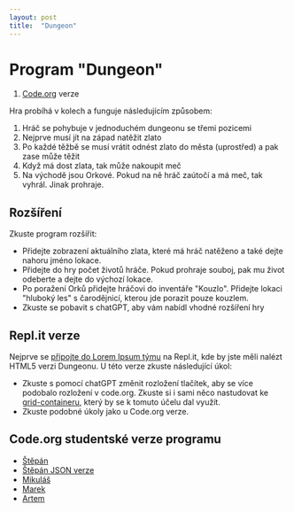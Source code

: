 ```yaml
---
layout: post
title:  "Dungeon"
---
```

# Program "Dungeon"

1. [Code.org](https://studio.code.org/projects/applab/vIsbWwNQW8jfWnvNfDna67jgp1qItTw7JRT4A5yCft8) verze

Hra probíhá v kolech a funguje následujícím způsobem:
1. Hráč se pohybuje v jednoduchém dungeonu se třemi pozicemi
2. Nejprve musí jít na západ natěžit zlato
3. Po každé těžbě se musí vrátit odnést zlato do města (uprostřed) a pak zase může těžit
4. Když má dost zlata, tak může nakoupit meč
5. Na východě jsou Orkové. Pokud na ně hráč zaútočí a má meč, tak vyhrál. Jinak prohraje.
 
## Rozšíření
Zkuste program rozšířit:
- Přidejte zobrazení aktuálního zlata, které má hráč natěženo a také dejte nahoru jméno lokace.
- Přidejte do hry počet životů hráče. Pokud prohraje souboj, pak mu život odeberte a dejte do výchozí lokace.
- Po poražení Orků přidejte hráčovi do inventáře "Kouzlo". Přidejte lokaci "hluboký les" s čarodějnicí, kterou jde porazit pouze kouzlem.
- Zkuste se pobavit s chatGPT, aby vám nabídl vhodné rozšíření hry

## Repl.it verze
Nejprve se [připojte do Lorem Ipsum týmu](https://replit.com/teams/join/xvtsjzaadrqmanaknpncvlanyelasxgw-lorem-ipsum-team) na Repl.it, kde by jste měli nalézt HTML5 verzi Dungeonu. U této verze zkuste následující úkol:
- Zkuste s pomocí chatGPT změnit rozložení tlačítek, aby se více podobalo rozložení v code.org. Zkuste si i sami něco nastudovat ke [grid-containeru](https://www.w3schools.com/css/css_grid_container.asp), který by se k tomuto účelu dal využít.
- Zkuste podobné úkoly jako u Code.org verze.

## Code.org studentské verze programu

- [Štěpán](https://studio.code.org/projects/applab/1inL4-_LCA1StixR5R8WeBb6Tb5tF8s6aVeF5IurY_A) 
- [Štěpán JSON verze](https://studio.code.org/projects/applab/WV2sXQu3mQT6pMGhbU2GDcdULpGN4FFTp-3NGe2usCg) 
- [Mikuláš](https://studio.code.org/projects/applab/_3Jqoi4a99BigqIDKwEiDhQRyGZVhUL309LYWasM5_M) 
- [Marek](https://studio.code.org/projects/applab/e5tYkt8TbW2a7KjA3LQpee2vhsxRIhhtTxDYW43LjhQ) 
- [Artem](https://studio.code.org/projects/applab/WzlCkoZl1dB58Zjg3fKFoX1ChARbtxzhFFvJffITgPc) 
